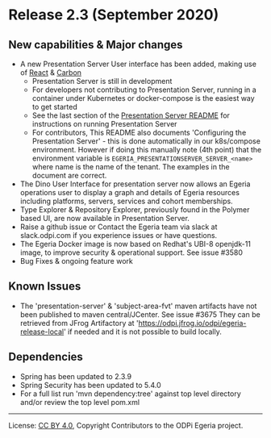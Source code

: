 <!-- SPDX-License-Identifier: CC-BY-4.0 -->
<!-- Copyright Contributors to the ODPi Egeria project. -->

# Release 2.3 (September 2020)

## New capabilities & Major changes
 * A new Presentation Server User interface has been added, making use of [React](https://reactjs.org/) & [Carbon](https://www.carbondesignsystem.com/) 
   - Presentation Server is still in development
   - For developers not contributing to Presentation Server, running in a container under Kubernetes or docker-compose is the easiest way to get started
   - See the last section of the [Presentation Server README](https://github.com/odpi/egeria/tree/egeria-release-2.3/open-metadata-implementation/user-interfaces/presentation-server) for instructions on running Presentation Server
   - For contributors, This README also documents 'Configuring the Presentation Server' - this is done automatically in our k8s/compose environment. However
     if doing this manually note (4th point) that the environment variable is `EGERIA_PRESENTATIONSERVER_SERVER_<name>` where name is the name of the tenant. The examples in the document are correct.
 * The Dino User Interface for presentation server now allows an Egeria operations user to display a graph and details of Egeria resources including
   platforms, servers, services and cohort memberships.
 * Type Explorer & Repository Explorer, previously found in the Polymer based UI, are now available
   in Presentation Server.
 * Raise a github issue or Contact the Egeria team via slack  at slack.odpi.com if you experience issues or have questions.
 * The Egeria Docker image is now based on Redhat's UBI-8 openjdk-11 image, to improve security & operational support. See issue #3580
 * Bug Fixes & ongoing feature work

## Known Issues
 * The 'presentation-server' & 'subject-area-fvt' maven artifacts have not been published to maven central/JCenter. See issue #3675 They can be retrieved from JFrog Artifactory at 'https://odpi.jfrog.io/odpi/egeria-release-local' if needed and it is not possible to build locally.

## Dependencies
 * Spring has been updated to 2.3.9
 * Spring Security has been updated to 5.4.0
 * For a full list run 'mvn dependency:tree' against top level directory and/or review the top level pom.xml
----
License: [CC BY 4.0](https://creativecommons.org/licenses/by/4.0/),
Copyright Contributors to the ODPi Egeria project.
